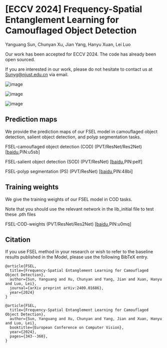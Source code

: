 # [ECCV 2024] Frequency-Spatial Entanglement Learning for Camouflaged Object Detection
Yanguang Sun, Chunyan Xu, Jian Yang, Hanyu Xuan, Lei Luo<br />

Our work has been accepted for ECCV 2024. The code has already been open sourced.

If you are interested in our work, please do not hesitate to contact us at Sunyg@njust.edu.cn via email.


![image](https://github.com/user-attachments/assets/15fb5bc4-1662-4b4b-aeec-e41d20be4828)

![image](https://github.com/CSYSI/FSEL/assets/171759588/88a36f96-6e5e-42eb-9e50-a4b464a0f63a)

![image](https://github.com/CSYSI/FSEL/assets/171759588/a296b40d-2b15-49f1-8c05-bfa7de5e20ff)




## Prediction maps

We provide the prediction maps of our FSEL model in camouflaged object detection, salient object detection, and polyp segmentation tasks.

FSEL-camouflaged object detection (COD) (PVT/ResNet/Res2Net) [[baidu](https://pan.baidu.com/s/1ogYw7NNCJLahYzBurhvnKw),PIN:u5sb] 

FSEL-salient object detection (SOD) (PVT/ResNet) [[baidu](https://pan.baidu.com/s/1oVgPSDeibQ2HN9LNnzzPbw),PIN:pelf] 

FSEL-polyp segmentation (PS) (PVT/ResNet) [[baidu](https://pan.baidu.com/s/1x-eeELRpKH1XZwvQGaPvAg),PIN:48bi] 


## Training weights

We give the training weights of our FSEL model in COD tasks.

Note that you should use the relevant network in the lib_initial file to test these .pth files

FSEL-COD-weights (PVT/ResNet/Res2Net) [[baidu](https://pan.baidu.com/s/1D7nxuXxcF0RRCcVIZPp9Xg),PIN:u0mq] 




## Citation

If you use FSEL method in your research or wish to refer to the baseline results published in the Model, please use the following BibTeX entry.
```
@article{FSEL,
  title={Frequency-Spatial Entanglement Learning for Camouflaged Object Detection},
  author={Sun, Yanguang and Xu, Chunyan and Yang, Jian and Xuan, Hanyu and Luo, Lei},
  journal={arXiv preprint arXiv:2409.01686},
  year={2024}
}
```

```
@article{FSEL,
  title={Frequency-Spatial Entanglement Learning for Camouflaged Object Detection},
  author={Sun, Yanguang and Xu, Chunyan and Yang, Jian and Xuan, Hanyu and Luo, Lei},
  booktitle={European Conference on Computer Vision},
  year={2024},
  pages={343--360},
}
```


